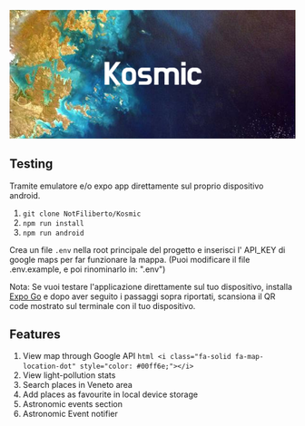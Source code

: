 ![plot](./assets/images/Kosmic.png)

## Testing

Tramite emulatore e/o expo app direttamente sul proprio dispositivo android.

1. `git clone NotFiliberto/Kosmic`
2. `npm run install`
3. `npm run android`

Crea un file `.env` nella root principale del progetto e inserisci l' API_KEY di google maps per far funzionare la mappa. (Puoi modificare il file .env.example, e poi rinominarlo in: ".env")

Nota: Se vuoi testare l'applicazione direttamente sul tuo dispositivo, installa [Expo Go](https://expo.dev/client) e dopo aver seguito i passaggi sopra riportati, scansiona il QR code mostrato sul terminale con il tuo dispositivo.

## Features

1. View map through Google API  ```html <i class="fa-solid fa-map-location-dot" style="color: #00ff6e;"></i>```
2. View light-pollution stats 
3. Search places in Veneto area
4. Add places as favourite in local device storage 
5. Astronomic events section
6. Astronomic Event notifier 
